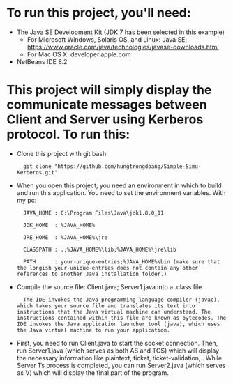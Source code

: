 # To run this project, you'll need:
* The Java SE Development Kit (JDK 7 has been selected in this example)
	- For Microsoft Windows, Solaris OS, and Linux: Java SE: https://www.oracle.com/java/technologies/javase-downloads.html
	- For Mac OS X: developer.apple.com
* NetBeans IDE 8.2 

# This project will simply display the communicate messages between Client and Server using Kerberos protocol. To run this:
* Clone this project with git bash: 

		git clone "https://github.com/hungtrongdoang/Simple-Simu-Kerberos.git" 

* When you open this project, you need an environment in which to build and run this application. You need to set the environment variables.
With my pc: 

		JAVA_HOME : C:\Program Files\Java\jdk1.8.0_11

		JDK_HOME  : %JAVA_HOME%

		JRE_HOME  : %JAVA_HOME%\jre

		CLASSPATH : .;%JAVA_HOME%\lib;%JAVA_HOME%\jre\lib

		PATH      : your-unique-entries;%JAVA_HOME%\bin (make sure that the longish your-unique-entries does not contain any other references to another Java installation folder.)


* Compile the source file: Client.java; Server1.java into a .class file

		The IDE invokes the Java programming language compiler (javac), which takes your source file and translates its text into instructions that the Java virtual machine can understand. The instructions contained within this file are known as bytecodes. The IDE invokes the Java application launcher tool (java), which uses the Java virtual machine to run your application.

* First, you need to run Client.java to start the socket connection. Then, run Server1.java (which serves as both AS and TGS) which will display the necessary information like plaintext, ticket, ticket-validation,.. While Server 1’s process is completed, you can run Server2.java (which serves as V) which will display the final part of the program.

   
